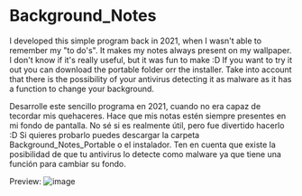# Background_Notes
I developed this simple program back in 2021, when I wasn't able to remember my "to do's". It makes my notes always present on my wallpaper.
I don't know if it's really useful, but it was fun to make :D
If you want to try it out you can download the portable folder orr the installer. Take into account that there is the possibility of your antivirus detecting it as malware
as it has a function to change your background.

Desarrolle este sencillo programa en 2021, cuando no era capaz de tecordar mis quehaceres. Hace que mis notas estén siempre presentes en mi fondo de pantalla. 
No sé si es realmente útil, pero fue divertido hacerlo :D
Si quieres probarlo puedes descargar la carpeta Background_Notes_Portable o el instalador. Ten en cuenta que existe la posibilidad de que tu antivirus lo detecte como malware
ya que tiene una función para cambiar su fondo.

Preview:
![image](https://github.com/salvaKaraka/Background_Notes/assets/100873582/1a9a2e6d-d721-429d-84af-596a46fb6880)
